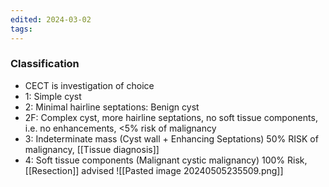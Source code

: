 ```yaml
---
edited: 2024-03-02
tags:
---
```

### Classification
- CECT is investigation of choice
- 1: Simple cyst
- 2: Minimal hairline septations: Benign cyst
 - 2F: Complex cyst, more hairline septations, no soft tissue components, i.e. no enhancements, <5% risk of malignancy
- 3: Indeterminate mass (Cyst wall + Enhancing Septations)
	50% RISK of malignancy, [[Tissue diagnosis]] 
- 4: Soft tissue components (Malignant cystic malignancy)
	100% Risk, [[Resection]] advised
![[Pasted image 20240505235509.png]]